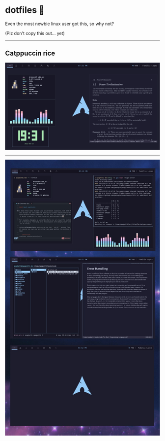 # dotfiles 🎉

Even the most newbie linux user got this, so why not?

(Plz don't copy this out... yet)

----

## Catppuccin rice

![Screenshot](./screenshot.png)

----

![Screenshot](./screenshot2.jpg)

